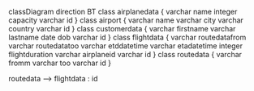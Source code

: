 classDiagram
direction BT
class airplanedata {
varchar name
integer capacity
varchar id
}
class airport {
varchar name
varchar city
varchar country
varchar id
}
class customerdata {
varchar firstname
varchar lastname
date dob
varchar id
}
class flightdata {
varchar routedatafrom
varchar routedatatoo
varchar etddatetime
varchar etadatetime
integer flightduration
varchar airplaneid
varchar id
}
class routedata {
varchar fromm
varchar too
varchar id
}

routedata -->  flightdata : id
